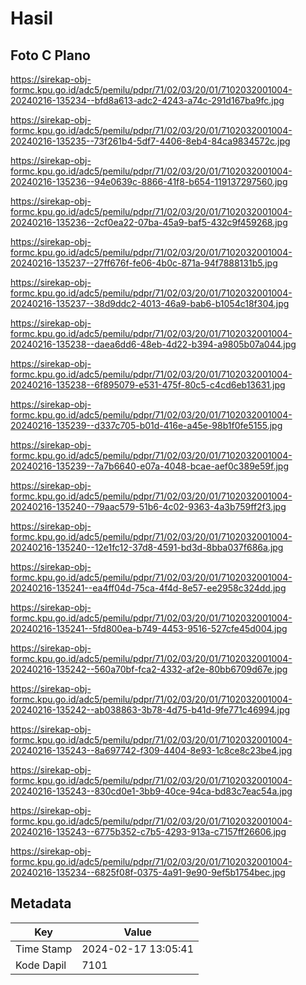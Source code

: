 # Hasil

## Foto C Plano

https://sirekap-obj-formc.kpu.go.id/adc5/pemilu/pdpr/71/02/03/20/01/7102032001004-20240216-135234--bfd8a613-adc2-4243-a74c-291d167ba9fc.jpg

https://sirekap-obj-formc.kpu.go.id/adc5/pemilu/pdpr/71/02/03/20/01/7102032001004-20240216-135235--73f261b4-5df7-4406-8eb4-84ca9834572c.jpg

https://sirekap-obj-formc.kpu.go.id/adc5/pemilu/pdpr/71/02/03/20/01/7102032001004-20240216-135236--94e0639c-8866-41f8-b654-119137297560.jpg

https://sirekap-obj-formc.kpu.go.id/adc5/pemilu/pdpr/71/02/03/20/01/7102032001004-20240216-135236--2cf0ea22-07ba-45a9-baf5-432c9f459268.jpg

https://sirekap-obj-formc.kpu.go.id/adc5/pemilu/pdpr/71/02/03/20/01/7102032001004-20240216-135237--27ff676f-fe06-4b0c-871a-94f7888131b5.jpg

https://sirekap-obj-formc.kpu.go.id/adc5/pemilu/pdpr/71/02/03/20/01/7102032001004-20240216-135237--38d9ddc2-4013-46a9-bab6-b1054c18f304.jpg

https://sirekap-obj-formc.kpu.go.id/adc5/pemilu/pdpr/71/02/03/20/01/7102032001004-20240216-135238--daea6dd6-48eb-4d22-b394-a9805b07a044.jpg

https://sirekap-obj-formc.kpu.go.id/adc5/pemilu/pdpr/71/02/03/20/01/7102032001004-20240216-135238--6f895079-e531-475f-80c5-c4cd6eb13631.jpg

https://sirekap-obj-formc.kpu.go.id/adc5/pemilu/pdpr/71/02/03/20/01/7102032001004-20240216-135239--d337c705-b01d-416e-a45e-98b1f0fe5155.jpg

https://sirekap-obj-formc.kpu.go.id/adc5/pemilu/pdpr/71/02/03/20/01/7102032001004-20240216-135239--7a7b6640-e07a-4048-bcae-aef0c389e59f.jpg

https://sirekap-obj-formc.kpu.go.id/adc5/pemilu/pdpr/71/02/03/20/01/7102032001004-20240216-135240--79aac579-51b6-4c02-9363-4a3b759ff2f3.jpg

https://sirekap-obj-formc.kpu.go.id/adc5/pemilu/pdpr/71/02/03/20/01/7102032001004-20240216-135240--12e1fc12-37d8-4591-bd3d-8bba037f686a.jpg

https://sirekap-obj-formc.kpu.go.id/adc5/pemilu/pdpr/71/02/03/20/01/7102032001004-20240216-135241--ea4ff04d-75ca-4f4d-8e57-ee2958c324dd.jpg

https://sirekap-obj-formc.kpu.go.id/adc5/pemilu/pdpr/71/02/03/20/01/7102032001004-20240216-135241--5fd800ea-b749-4453-9516-527cfe45d004.jpg

https://sirekap-obj-formc.kpu.go.id/adc5/pemilu/pdpr/71/02/03/20/01/7102032001004-20240216-135242--560a70bf-fca2-4332-af2e-80bb6709d67e.jpg

https://sirekap-obj-formc.kpu.go.id/adc5/pemilu/pdpr/71/02/03/20/01/7102032001004-20240216-135242--ab038863-3b78-4d75-b41d-9fe771c46994.jpg

https://sirekap-obj-formc.kpu.go.id/adc5/pemilu/pdpr/71/02/03/20/01/7102032001004-20240216-135243--8a697742-f309-4404-8e93-1c8ce8c23be4.jpg

https://sirekap-obj-formc.kpu.go.id/adc5/pemilu/pdpr/71/02/03/20/01/7102032001004-20240216-135243--830cd0e1-3bb9-40ce-94ca-bd83c7eac54a.jpg

https://sirekap-obj-formc.kpu.go.id/adc5/pemilu/pdpr/71/02/03/20/01/7102032001004-20240216-135243--6775b352-c7b5-4293-913a-c7157ff26606.jpg

https://sirekap-obj-formc.kpu.go.id/adc5/pemilu/pdpr/71/02/03/20/01/7102032001004-20240216-135234--6825f08f-0375-4a91-9e90-9ef5b1754bec.jpg


## Metadata

| Key        | Value               |
| ---------- | ------------------- |
| Time Stamp | 2024-02-17 13:05:41 |
| Kode Dapil | 7101                |



